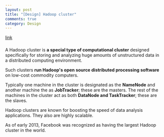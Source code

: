 ```yaml
---
layout: post
title: "[Design] Hadoop cluster"
comments: true
category: Design
---
```


[link](http://searchbusinessanalytics.techtarget.com/definition/Hadoop-cluster)

###

A Hadoop cluster is **a special type of computational cluster** designed specifically for storing and analyzing huge amounts of unstructured data in a distributed computing environment.

Such clusters **run Hadoop's open source distributed processing software** on low-cost commodity computers.

Typically one machine in the cluster is designated as the **NameNode** and another machine the as **JobTracker**; these are the masters. The rest of the machines in the cluster act as both **DataNode and TaskTracker**; these are the slaves.

Hadoop clusters are known for boosting the speed of data analysis applications. They also are highly scalable.

As of early 2013, Facebook was recognized as having the largest Hadoop cluster in the world.
